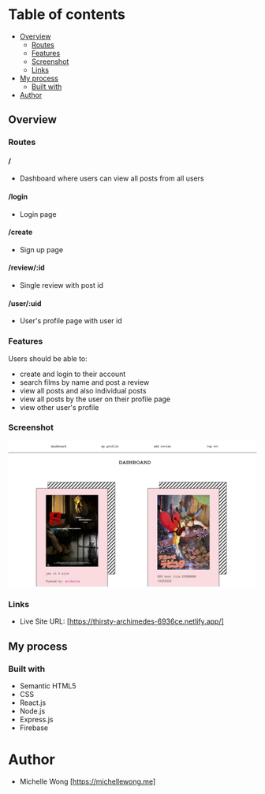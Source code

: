 # Table of contents

- [Overview](#overview)
  - [Routes](#routes)
  - [Features](#features)
  - [Screenshot](#screenshot)
  - [Links](#links)
- [My process](#my-process)
  - [Built with](#built-with)
- [Author](#author)

## Overview

### Routes

#### /

- Dashboard where users can view all posts from all users

#### /login

- Login page

#### /create

- Sign up page

#### /review/:id

- Single review with post id

#### /user/:uid

- User's profile page with user id

### Features

Users should be able to:

- create and login to their account
- search films by name and post a review
- view all posts and also individual posts
- view all posts by the user on their profile page
- view other user's profile

### Screenshot

![](public/film-preview.png)

### Links

- Live Site URL: [https://thirsty-archimedes-6936ce.netlify.app/]

## My process

### Built with

- Semantic HTML5
- CSS
- React.js
- Node.js
- Express.js
- Firebase

# Author

- Michelle Wong [https://michellewong.me]

